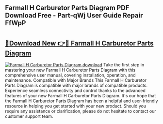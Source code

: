 ## Farmall H Carburetor Parts Diagram PDF Download Free - Part-qWj User Guide Repair FfWpP

# <h2><a href="http://dfi0xx.blite.top/?on=Farmall+H+Carburetor+Parts+Diagram">🔗Download New 👉🔴 Farmall H Carburetor Parts Diagram</a></h2>

[![Farmall H Carburetor Parts Diagram download](https://i.imgur.com/lujVjoI.png)](http://dfi0xx.blite.top/?on=Farmall+H+Carburetor+Parts+Diagram)
Take the first step in mastering your new Farmall H Carburetor Parts Diagram with this comprehensive user manual, covering installation, operation, and maintenance. Compatible with Major Brands This Farmall H Carburetor Parts Diagram is compatible with major brands of compatible products. Experience seamless connectivity and control thanks to the advanced features of your new Farmall H Carburetor Parts Diagram. It's our hope that the Farmall H Carburetor Parts Diagram has been a helpful and user-friendly resource in helping you get started with your new product. Should you require any assistance or clarification, please do not hesitate to contact our customer support team.
